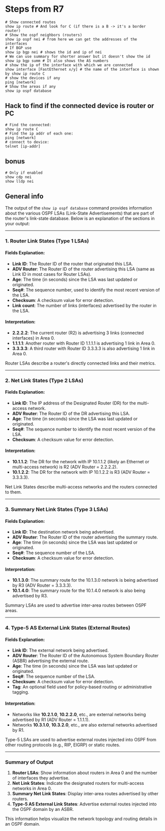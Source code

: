 # Steps from R7

```shell
# Show connected routes
show ip route # And look for C (if there is a B -> it's a border router)
# Show the ospf neighbors (routers)
show ip ospf nei # from here we can get the addresses of the interfaces
# If BGP use 
show ip bgp nei # shows the id and ip of nei
# We can use summary for shorter answer but it doesn't show the id
show ip bgp summ # It also shows the AS numbers
# show the ip of the interface with which we are connected
show interface [FastEthernet x/y] # the name of the interface is shown by show ip route C
# show the devices if any
ping [network]
# Show the areas if any
show ip ospf database
```

## Hack to find if the connected device is router or PC 

```shell
# Find the connected:
show ip route C
# Find the ip addr of each one:
ping [network]
# connect to device:
telnet [ip-addr]
```

## bonus

```shell
# Only if enabled
show cdp nei 
show lldp nei
```

## General info

The output of the `show ip ospf database` command provides information about the various OSPF LSAs (Link-State Advertisements) that are part of the router's link-state database. Below is an explanation of the sections in your output:

------

### **1. Router Link States (Type 1 LSAs)**

#### **Fields Explanation**:

- **Link ID**: The Router ID of the router that originated this LSA.
- **ADV Router**: The Router ID of the router advertising this LSA (same as Link ID in most cases for Router LSAs).
- **Age**: The time (in seconds) since the LSA was last updated or originated.
- **Seq#**: The sequence number, used to identify the most recent version of the LSA.
- **Checksum**: A checksum value for error detection.
- **Link count**: The number of links (interfaces) advertised by the router in the LSA.

#### **Interpretation**:

- **2.2.2.2**: The current router (R2) is advertising 3 links (connected interfaces) in Area 0.
- **1.1.1.1**: Another router with Router ID 1.1.1.1 is advertising 1 link in Area 0.
- **3.3.3.3**: A third router with Router ID 3.3.3.3 is also advertising 1 link in Area 0.

Router LSAs describe a router's directly connected links and their metrics.

------

### **2. Net Link States (Type 2 LSAs)**

#### **Fields Explanation**:

- **Link ID**: The IP address of the Designated Router (DR) for the multi-access network.
- **ADV Router**: The Router ID of the DR advertising this LSA.
- **Age**: The time (in seconds) since the LSA was last updated or originated.
- **Seq#**: The sequence number to identify the most recent version of the LSA.
- **Checksum**: A checksum value for error detection.

#### **Interpretation**:

- **10.1.1.2**: The DR for the network with IP 10.1.1.2 (likely an Ethernet or multi-access network) is R2 (ADV Router = 2.2.2.2).
- **10.1.2.2**: The DR for the network with IP 10.1.2.2 is R3 (ADV Router = 3.3.3.3).

Net Link States describe multi-access networks and the routers connected to them.

------

### **3. Summary Net Link States (Type 3 LSAs)**

#### **Fields Explanation**:

- **Link ID**: The destination network being advertised.
- **ADV Router**: The Router ID of the router advertising the summary route.
- **Age**: The time (in seconds) since the LSA was last updated or originated.
- **Seq#**: The sequence number of the LSA.
- **Checksum**: A checksum value for error detection.

#### **Interpretation**:

- **10.1.3.0**: The summary route for the 10.1.3.0 network is being advertised by R3 (ADV Router = 3.3.3.3).
- **10.1.4.0**: The summary route for the 10.1.4.0 network is also being advertised by R3.

Summary LSAs are used to advertise inter-area routes between OSPF areas.

------

### **4. Type-5 AS External Link States (External Routes)**

#### **Fields Explanation**:

- **Link ID**: The external network being advertised.
- **ADV Router**: The Router ID of the Autonomous System Boundary Router (ASBR) advertising the external route.
- **Age**: The time (in seconds) since the LSA was last updated or originated.
- **Seq#**: The sequence number of the LSA.
- **Checksum**: A checksum value for error detection.
- **Tag**: An optional field used for policy-based routing or administrative tagging.

#### **Interpretation**:

- Networks like **10.2.1.0**, **10.2.2.0**, etc., are external networks being advertised by R1 (ADV Router = 1.1.1.1).
- Networks **10.3.1.0**, **10.3.2.0**, etc., are also external networks advertised by R1.

Type-5 LSAs are used to advertise external routes injected into OSPF from other routing protocols (e.g., RIP, EIGRP) or static routes.

------

### **Summary of Output**

1. **Router LSAs**: Show information about routers in Area 0 and the number of interfaces they advertise.
2. **Net Link States**: Indicate the designated routers for multi-access networks in Area 0.
3. **Summary Net Link States**: Display inter-area routes advertised by other routers.
4. **Type-5 AS External Link States**: Advertise external routes injected into the OSPF domain by an ASBR.

This information helps visualize the network topology and routing details in an OSPF domain.
